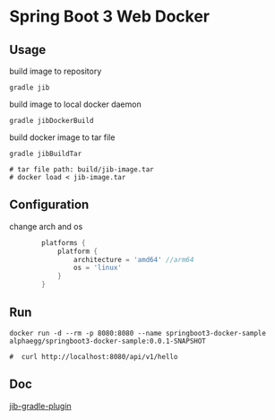 # Spring Boot 3 Web Docker

## Usage

build image to repository

```shell
gradle jib
```

build image to local docker daemon

```shell
gradle jibDockerBuild
```

build docker image to tar file

```shell
gradle jibBuildTar

# tar file path: build/jib-image.tar
# docker load < jib-image.tar
```

## Configuration

change arch and os

```groovy
        platforms {
            platform {
                architecture = 'amd64' //arm64
                os = 'linux'
            }
        }
```

## Run

```shell
docker run -d --rm -p 8080:8080 --name springboot3-docker-sample alphaegg/springboot3-docker-sample:0.0.1-SNAPSHOT

#  curl http://localhost:8080/api/v1/hello
```

## Doc

[jib-gradle-plugin](https://github.com/GoogleContainerTools/jib/tree/master/jib-gradle-plugin)